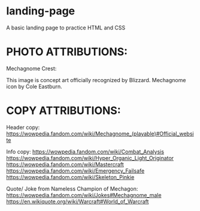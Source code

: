 # landing-page
A basic landing page to practice HTML and CSS

PHOTO ATTRIBUTIONS:
=============================================
Mechagnome Crest: 

This image is concept art officially recognized by Blizzard.
Mechagnome icon by Cole Eastburn.

COPY ATTRIBUTIONS:
=============================================
Header copy:
https://wowpedia.fandom.com/wiki/Mechagnome_(playable)#Official_website

Info copy:
https://wowpedia.fandom.com/wiki/Combat_Analysis
https://wowpedia.fandom.com/wiki/Hyper_Organic_Light_Originator
https://wowpedia.fandom.com/wiki/Mastercraft
https://wowpedia.fandom.com/wiki/Emergency_Failsafe
https://wowpedia.fandom.com/wiki/Skeleton_Pinkie


Quote/ Joke from Nameless Champion of Mechagon:
https://wowpedia.fandom.com/wiki/Jokes#Mechagnome_male
https://en.wikiquote.org/wiki/Warcraft#World_of_Warcraft